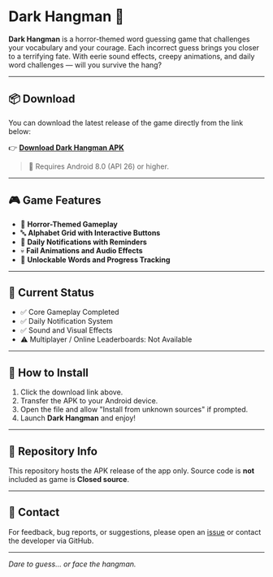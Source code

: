 # Dark Hangman 👻

**Dark Hangman** is a horror-themed word guessing game that challenges your vocabulary and your courage. Each incorrect guess brings you closer to a terrifying fate. With eerie sound effects, creepy animations, and daily word challenges — will you survive the hang?

---

## 📦 Download

You can download the latest release of the game directly from the link below:

👉 [**Download Dark Hangman APK**](https://github.com/your-username/your-repo-name/releases/latest)

> 📱 Requires Android 8.0 (API 26) or higher.

---

## 🎮 Game Features

- 👻 **Horror-Themed Gameplay**  
- 🔤 **Alphabet Grid with Interactive Buttons**  
- 🔔 **Daily Notifications with Reminders**  
- 💀 **Fail Animations and Audio Effects**  
- 📜 **Unlockable Words and Progress Tracking**

---

## 🧪 Current Status

- ✅ Core Gameplay Completed  
- ✅ Daily Notification System  
- ✅ Sound and Visual Effects  
- ⚠️ Multiplayer / Online Leaderboards: Not Available  

---

## 🚀 How to Install

1. Click the download link above.
2. Transfer the APK to your Android device.
3. Open the file and allow "Install from unknown sources" if prompted.
4. Launch **Dark Hangman** and enjoy!

---

## 📂 Repository Info

This repository hosts the APK release of the app only. Source code is **not** included as game is **Closed source**.

---

## 📧 Contact

For feedback, bug reports, or suggestions, please open an [issue](https://github.com/taputils/Dark-Hangman/issues) or contact the developer via GitHub.

---

*Dare to guess… or face the hangman.*
